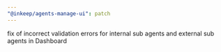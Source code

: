 ```yaml
---
"@inkeep/agents-manage-ui": patch
---
```


fix of incorrect validation errors for internal sub agents and external sub agents in Dashboard
